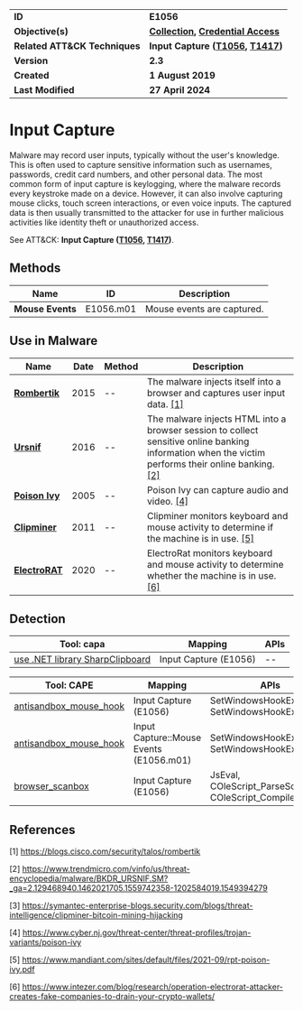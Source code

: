 <table>
<tr>
<td><b>ID</b></td>
<td><b>E1056</b></td>
</tr>
<tr>
<td><b>Objective(s)</b></td>
<td><b><a href="../collection">Collection</a>, <a href="../credential-access">Credential Access</a></b></td>
</tr>
<tr>
<td><b>Related ATT&CK Techniques</b></td>
<td><b>Input Capture (<a href="https://attack.mitre.org/techniques/T1056">T1056</a>, <a href="https://attack.mitre.org/techniques/T1417/">T1417</a>)</b></td>
</tr>
<tr>
<td><b>Version</b></td>
<td><b>2.3</b></td>
</tr>
<tr>
<td><b>Created</b></td>
<td><b>1 August 2019</b></td>
</tr>
<tr>
<td><b>Last Modified</b></td>
<td><b>27 April 2024</b></td>
</tr>
</table>


# Input Capture

Malware may record user inputs, typically without the user's knowledge. This is often used to capture sensitive information such as usernames, passwords, credit card numbers, and other personal data. The most common form of input capture is keylogging, where the malware records every keystroke made on a device. However, it can also involve capturing mouse clicks, touch screen interactions, or even voice inputs. The captured data is then usually transmitted to the attacker for use in further malicious activities like identity theft or unauthorized access.

See ATT&CK: **Input Capture ([T1056](https://attack.mitre.org/techniques/T1056), [T1417](https://attack.mitre.org/techniques/T1417/))**.

## Methods

|Name|ID|Description|
|---|---|---|
|**Mouse Events**|E1056.m01|Mouse events are captured.|

## Use in Malware

|Name|Date|Method|Description|
|---|---|---|---|
|[**Rombertik**](../xample-malware/rombertik.md)|2015|--|The malware injects itself into a browser and captures user input data. [[1]](#1)|
|[**Ursnif**](../xample-malware/ursnif.md)|2016|--|The malware injects HTML into a browser session to collect sensitive online banking information when the victim performs their online banking. [[2]](#2)|
|[**Poison Ivy**](../xample-malware/poison-ivy.md)|2005|--|Poison Ivy can capture audio and video. [[4]](#4)|
|[**Clipminer**](../xample-malware/clipminer.md)|2011|--|Clipminer monitors keyboard and mouse activity to determine if the machine is in use. [[5]](#5)|
|[**ElectroRAT**](../xample-malware/electrorat.md)|2020|--|ElectroRat monitors keyboard and mouse activity to determine whether the machine is in use. [[6]](#6)|

## Detection

|Tool: capa|Mapping|APIs|
|---|---|---|
|[use .NET library SharpClipboard](https://github.com/mandiant/capa-rules/blob/master/collection/use-dotnet-library-sharpclipboard.yml)|Input Capture (E1056)|--|

|Tool: CAPE|Mapping|APIs|
|---|---|---|
|[antisandbox_mouse_hook](https://github.com/CAPESandbox/community/tree/master/modules/signatures/windows/antisandbox_mouse_hook.py)|Input Capture (E1056)|SetWindowsHookExA, SetWindowsHookExW|
|[antisandbox_mouse_hook](https://github.com/CAPESandbox/community/tree/master/modules/signatures/windows/antisandbox_mouse_hook.py)|Input Capture::Mouse Events (E1056.m01)|SetWindowsHookExA, SetWindowsHookExW|
|[browser_scanbox](https://github.com/CAPESandbox/community/tree/master/modules/signatures/windows/browser_scanbox.py)|Input Capture (E1056)|JsEval, COleScript_ParseScriptText, COleScript_Compile|

## References

<a name="1">[1]</a> https://blogs.cisco.com/security/talos/rombertik

<a name="2">[2]</a> https://www.trendmicro.com/vinfo/us/threat-encyclopedia/malware/BKDR_URSNIF.SM?_ga=2.129468940.1462021705.1559742358-1202584019.1549394279

<a name="3">[3]</a> https://symantec-enterprise-blogs.security.com/blogs/threat-intelligence/clipminer-bitcoin-mining-hijacking

<a name="4">[4]</a> https://www.cyber.nj.gov/threat-center/threat-profiles/trojan-variants/poison-ivy

<a name="5">[5]</a> https://www.mandiant.com/sites/default/files/2021-09/rpt-poison-ivy.pdf

<a name="6">[6]</a> https://www.intezer.com/blog/research/operation-electrorat-attacker-creates-fake-companies-to-drain-your-crypto-wallets/

